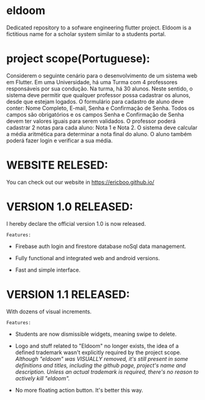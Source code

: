 # eldoom

Dedicated repository to a sofware engineering flutter project. 
Eldoom is a fictitious name for a scholar system similar to a students portal.
# project scope(Portuguese):

Considerem o seguinte cenário para o desenvolvimento de um sistema web em Flutter.
Em uma Universidade, há uma Turma com 4 professores responsáveis por sua condução. 
Na turma, há 30 alunos. Neste sentido, o sistema deve permitir que qualquer professor possa 
cadastrar os alunos, desde que estejam logados. O formulário para cadastro de aluno deve 
conter: Nome Completo, E-mail, Senha e Confirmação de Senha. Todos os campos são 
obrigatórios e os campos Senha e Confirmação de Senha devem ter valores iguais para 
serem validados. O professor poderá cadastrar 2 notas para cada aluno: Nota 1 e Nota 2. O 
sistema deve calcular a média aritmética para determinar a nota final do aluno. O aluno 
também poderá fazer login e verificar a sua média.


# WEBSITE RELESED:

You can check out our website in https://ericboo.github.io/


# VERSION 1.0 RELEASED: 

I hereby declare the official version 1.0 is now released.

    Features:

* Firebase auth login and firestore database noSql data management.

* Fully functional and integrated web and android versions.

* Fast and simple interface.

# VERSION 1.1 RELEASED:

With dozens of visual increments.

    Features:

* Students are now dismissible widgets, meaning swipe to delete.

* Logo and stuff related to "Eldoom" no longer exists, the idea of a defined trademark wasn't
explicitly required by the project scope. 
_Although "eldoom" was VISUALLY removed, it's still present in some definitions and titles, 
including the github page, project's name and description. Unless an
actual trademark is required, there's no reason to actively kill "eldoom"._

* No more floating action button. It's better this way.


